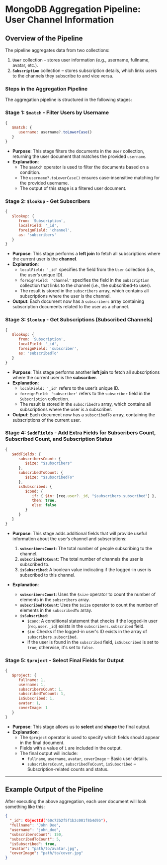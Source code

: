 # MongoDB Aggregation Pipeline: User Channel Information



## **Overview of the Pipeline**

The pipeline aggregates data from two collections:
1. **`User`** collection – stores user information (e.g., username, fullname, avatar, etc.).
2. **`Subscription`** collection – stores subscription details, which links users to the channels they subscribe to and vice versa.

### **Steps in the Aggregation Pipeline**

The aggregation pipeline is structured in the following stages:

### **Stage 1: `$match` - Filter Users by Username**
```javascript
{
   $match: {
      username: username?.toLowerCase()
   }
}
```
- **Purpose**: This stage filters the documents in the `User` collection, returning the user document that matches the provided `username`.
- **Explanation**: 
  - The `$match` operator is used to filter the documents based on a condition.
  - The `username?.toLowerCase()` ensures case-insensitive matching for the provided username.
  - The output of this stage is a filtered user document.

### **Stage 2: `$lookup` - Get Subscribers**
```javascript
{
   $lookup: {
      from: 'Subscription',
      localField: '_id',
      foreignField: 'channel',
      as: 'subscribers'
   }
}
```
- **Purpose**: This stage performs a **left join** to fetch all subscriptions where the current user is the **channel**.
- **Explanation**: 
  - `localField: '_id'` specifies the field from the `User` collection (i.e., the user’s unique ID).
  - `foreignField: 'channel'` specifies the field in the `Subscription` collection that links to the channel (i.e., the subscribed-to user).
  - The result is stored in the `subscribers` array, which contains all subscriptions where the user is the channel.
- **Output**: Each document now has a `subscribers` array containing subscription documents related to the user as a channel.

### **Stage 3: `$lookup` - Get Subscriptions (Subscribed Channels)**
```javascript
{
   $lookup: {
      from: 'Subscription',
      localField: '_id',
      foreignField: 'subscriber',
      as: 'subscribedTo'
   }
}
```
- **Purpose**: This stage performs another **left join** to fetch all subscriptions where the current user is the **subscriber**.
- **Explanation**: 
  - `localField: '_id'` refers to the user’s unique ID.
  - `foreignField: 'subscriber'` refers to the `subscriber` field in the `Subscription` collection.
  - The result is stored in the `subscribedTo` array, which contains all subscriptions where the user is a subscriber.
- **Output**: Each document now has a `subscribedTo` array, containing the subscriptions of the current user.

### **Stage 4: `$addFields` - Add Extra Fields for Subscribers Count, Subscribed Count, and Subscription Status**
```javascript
{
   $addFields: {
      subscribersCount: {
         $size: "$subscribers"
      },
      subscribedToCount: {
         $size: "$subscribedTo"
      },
      isSubscribed: {
         $cond: {
            if: { $in: [req.user?._id, "$subscribers.subscribed"] },
            then: true,
            else: false
         }
      }
   }
}
```
- **Purpose**: This stage adds additional fields that will provide useful information about the user’s channel and subscriptions:
  1. **`subscribersCount`**: The total number of people subscribing to the channel.
  2. **`subscribedToCount`**: The total number of channels the user is subscribed to.
  3. **`isSubscribed`**: A boolean value indicating if the logged-in user is subscribed to this channel.
  
- **Explanation**:
  - **`subscribersCount`**: Uses the `$size` operator to count the number of elements in the `subscribers` array.
  - **`subscribedToCount`**: Uses the `$size` operator to count the number of elements in the `subscribedTo` array.
  - **`isSubscribed`**: 
    - `$cond`: A conditional statement that checks if the logged-in user (`req.user._id`) exists in the `subscribers.subscribed` field.
    - `$in`: Checks if the logged-in user's ID exists in the array of `subscribers.subscribed`.
    - If the user is found in the `subscribed` field, `isSubscribed` is set to `true`; otherwise, it's set to `false`.

### **Stage 5: `$project` - Select Final Fields for Output**
```javascript
{
   $project: {
      fullname: 1,
      username: 1,
      subscribersCount: 1,
      subscribedToCount: 1,
      isSubscribed: 1,
      avatar: 1,
      coverImage: 1
   }
}
```
- **Purpose**: This stage allows us to **select** and **shape** the final output.
- **Explanation**:
  - The `$project` operator is used to specify which fields should appear in the final document.
  - Fields with a value of `1` are included in the output.
  - The final output will include:
    - `fullname`, `username`, `avatar`, `coverImage` – Basic user details.
    - `subscribersCount`, `subscribedToCount`, `isSubscribed` – Subscription-related counts and status.

---

## **Example Output of the Pipeline**
After executing the above aggregation, each user document will look something like this:

```json
{
  "_id": ObjectId("60c72b2f5f1b2c001f8b4d9b"),
  "fullname": "John Doe",
  "username": "john_doe",
  "subscribersCount": 150,
  "subscribedToCount": 5,
  "isSubscribed": true,
  "avatar": "path/to/avatar.jpg",
  "coverImage": "path/to/cover.jpg"
}
```
